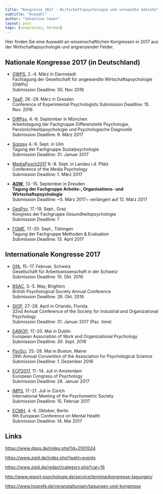 ```yaml
---
title: "Kongresse 2017 - Wirtschaftspsychologie und verwandte Gebiete"
subtitle: "Auswahl"
author: "Sebastian Sauer"
layout: post
tags: [congresses, German]
---
```




Hier finden Sie eine Auswahl an wissenschaftlichen Kongressen in 2017 aus der Wirtschaftspsychologie und angrenzender Felder.


## Nationale Kongresse 2017 (in Deutschland)


- [GWPS](http://www.gwps-ev.de/veranstaltungen/jahrestagung), 2.-4. März in Darmstadt   
  Fachtagung der Gesellschaft für angewandte Wirtschaftspsychologie (GWPs)  
  Submission Deadline: 30. Nov 2016  
  

- [TeaP](http://www.teap2017.de), 26.-29. März in Dresden    
  Conference of Experimental Psychologists
  Submission Deadline: 15. Nov. 2016  
  

- [DiffPsy](http://www.dppd2017.de), 4.-6. September in München  
  Arbeitstagung der Fachgruppe Differenzielle Psychologie, Persönlichkeitspsychologie und Psychologische Diagnostik  
  Submission Deadline: 9. März 2017
  
- [Sozpsy](https://www.uni-ulm.de/in/16-tagung-der-fachgruppe-sozialpsychologie-4-bis-6-september-2017/) 4.-6. Sept. in Ulm  
 Tagung der Fachgruppe Sozialpsychologie   
  Submission Deadline: 31. Januar 2017
  
- [MediaPsych2017](http://mediapsychology2017.com/index.html) 6.-8. Sept. in Landau i.d. Pfalz  
  Conference of the Media Psychology  
  Submission Deadline: 1. März 2017
  
- **[AOW](http://aow2017.de)**, 13.-15. September in Dresden  
  **Tagung der Fachgruppe Arbeits-, Organisations- und Wirtschaftspsychologie**    
  Submission Deadline: ~5. März 2017~ verlängert auf 12. März 2017

- [GesPsy](http://www.gesundheitspsychologie.net/index.php/de/13-kongresse-workshops/87-fachgruppenkongress-2015-in-graz), 17.-19. Sept., Graz  
  Kongress der Fachgruppe Gesundheitspsychologie  
  Submission Deadline: ?
  

- [FGME](http://fgme2017.de), 17.-20. Sept., Tübingen  
  Tagung der Fachgruppe Methoden & Evaluation  
  Submission Deadline: 13. April 2017

## Internationale Kongresse 2017

- [GfA](http://www.gfa2017.de), 15.-17. Februar, Schweiz  
  Gesellschaft für Arbeitswissenschaft in der Schweiz   
  Submission Deadline: 10. Okt. 2016  
  
- [BSAC](https://www.bps.org.uk/events/conferences/annual-conference-2017), 3.-5. May, Brighton  
  British Psychological Society Annual Conference  
  Submission Deadline: 26. Okt. 2016
  
- [SIOP](http://www.siop.org/Conferences/17con/), 27.-29. April in Orlando, Florida  
  32nd Annual Conference of the Society for Industrial and Organizational Psychology  
  Submission Deadline: 31. Januar 2017 (Pac. time)

- [EAWOP](http://www.eawop2017.org), 17.-20. Mai in Dublin  
  European Association of Work and Organizational Psychology  
  Submission Deadline: *30. Sept. 2016*
  
- [PsySci](http://www.psychologicalscience.org/index.php/convention), 25.-28. Mai in Boston, Maine  
  29th Annual Convention of the Association for Psychological Science  
  Submission Deadline: 1. Dezember 2016
  
- [ECP2017](https://psychologycongress.eu/2017/), 11.-14. Juli in Amsterdam  
  European Congress of Psychology  
  Submission Deadline: 28. Januar 2017   
  
- [IMPS](https://www.psychometricsociety.org/content/imps-2017-0), 17.-21. Juli in Zürich   
  International Meeting of the Psychometric Society  
  Submission Deadline: 15. Februar 2017
  
- [ECMH](http://www.ecmh.eu), 4.-6. Oktober, Berlin  
  6th European Conference on Mental Health  
  Submission Deadline: 14. Mai 2017
  
  
## Links

<https://www.dgps.de/index.php?id=2001024>  

<https://www.zpid.de/index.php?wahl=events>  

<https://www.zpid.de/redact/category.php?cat=16>  

<http://www.report-psychologie.de/service/termine/kongresse-tagungen/>  

<https://www.hogrefe.de/veranstaltungen/tagungen-und-kongresse>  





